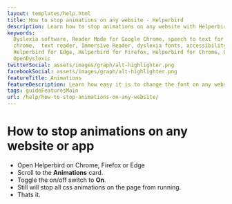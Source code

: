 ```yaml
---
layout: templates/help.html
title: How to stop animations on any website - Helperbird
description: Learn how to stop animations on any website with Helperbird.
keywords:
  Dyslexia software, Reader Mode for Google Chrome, speech to text for chrome, Text to speech for
  chrome,  text reader, Immersive Reader, dyslexia fonts, accessibility software, dyslexia software,
  Helperbird for Edge, Helperbird for Firefox, Helperbird for Chrome, Opendyslexic for Chrome,
  OpenDyslexic
twitterSocial: assets/images/graph/alt-highlighter.png
facebookSocial: assets/images/graph/alt-highlighter.png
featureTitle: Animations
featureDescription: Learn how easy it is to change the font on any website to a dyslexic font with Helperbird.
tags: guideFeaturesMain
url: /help/how-to-stop-animations-on-any-website/
---
```



# How to stop animations on any website or app
- Open Helperbird on Chrome, Firefox or Edge
- Scroll to the **Animations** card.
- Toggle the on/off switch to **On**.
- Still will stop all css animations on the page from running.
- Thats it.
